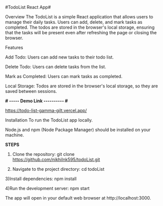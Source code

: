 #TodoList React App#

Overview
The TodoList is a simple React application that allows users to manage their daily tasks. Users can add, delete, and mark tasks as completed. The todos are stored in the browser's local storage, ensuring that the tasks will be present even after refreshing the page or closing the browser.

Features

Add Todo: Users can add new tasks to their todo list.

Delete Todo: Users can delete tasks from the list.

Mark as Completed: Users can mark tasks as completed.

Local Storage: Todos are stored in the browser's local storage, so they are saved between sessions.


**# ----- Demo Link ---------- #**

https://todo-list-gamma-gilt.vercel.app/

Installation
To run the TodoList app locally. 


Node.js and npm (Node Package Manager) should be installed on your machine.

**STEPS**
1) Clone the repository:
git clone https://github.com/nikhilnk595/todoList.git

2) Navigate to the project directory:
cd todoList

3)Install dependencies:
npm install

4)Run the development server:
npm start

The app will open in your default web browser at http://localhost:3000.
